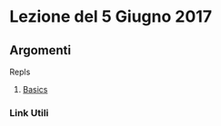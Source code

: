 # Lezione del 5 Giugno 2017

## Argomenti

Repls

1. [Basics](https://repl.it/I6DX/latest/162317)

### Link Utili
